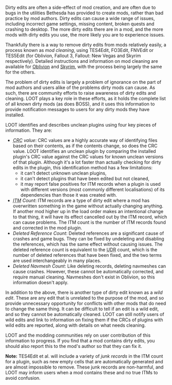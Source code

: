 Dirty edits are often a side-effect of mod creation, and are often due to bugs in the utilities Bethesda has provided to create mods, rather than bad practice by mod authors. Dirty edits can cause a wide range of issues, including incorrect game settings, missing content, broken quests and crashing to desktop. The more dirty edits there are in a mod, and the more mods with dirty edits you use, the more likely you are to experience issues.

Thankfully there is a way to remove dirty edits from mods relatively easily, a process known as *mod cleaning*, using TES4Edit, FO3Edit,  FNVEdit or TES5Edit (for Oblivion, Fallout 3, Fallout: New Vegas and Skyrim respectively). Detailed instructions and information on mod cleaning are available for [Oblivion](http://cs.elderscrolls.com/constwiki/index.php/TES4Edit_Cleaning_Guide) and [Skyrim](http://www.creationkit.com/TES5Edit_Cleaning_Guide_-_TES5Edit), with the process being largely the same for the others.

The problem of dirty edits is largely a problem of ignorance on the part of mod authors and users alike of the problems dirty mods can cause. As such, there are community efforts to raise awareness of dirty edits and cleaning. LOOT plays a key role in these efforts, as it holds the complete list of all known dirty mods (as does BOSS), and it uses this information to provide notification messages to users for any dirty mods they have installed.

LOOT identifies and describes unclean plugins using four key pieces of information. They are:

* *<abbr title="Cyclic Redundancy Check">CRC</abbr> value*: CRC values are a highly accurate way of identifying files based on their contents, as if the contents change, so does the CRC value. LOOT identifies an unclean plugin by comparing the installed plugin's CRC value against the CRC values for known unclean versions of that plugin. Although it's a lot faster than actually checking for dirty edits in the plugin, this identification method has a few limitations:
  * it can't detect unknown unclean plugins,
  * it can't detect plugins that have been edited but not cleaned,
  * it may report false positives for ITM records when a plugin is used with different versions (most commonly different localisations) of its dependencies than those it was created with.
* *<abbr title="Identical To Master">ITM</abbr> Count*: ITM records are a type of dirty edit where a mod has overwritten something in the game without actually changing anything. If another mod higher up in the load order makes an intentional change to that thing, it will have its effect cancelled out by the ITM record, which can cause problems. The ITM count is the number of ITM records found and corrected in the mod plugin.
* *Deleted Reference Count*: Deleted references are a significant cause of crashes and game bugs. They can be fixed by undeleting and disabling the references, which has the same effect without causing issues. The deleted reference count is equivalent to the <abbr title="Undeleted and Disabled Reference">UDR</abbr> count, which is the number of deleted references that have been fixed, and the two terms are used interchangeably in many places.
* *Deleted Navmesh Count*: Like deleting records, deleting navmeshes can cause crashes. However, these cannot be automatically corrected, and require manual cleaning. Navmeshes don't exist in Oblivion, so this information doesn't apply.

In addition to the above, there is another type of dirty edit known as a *wild edit*. These are any edit that is unrelated to the purpose of the mod, and so provide unnecessary opportunity for conflicts with other mods that do need to change the same thing. It can be difficult to tell if an edit is a wild edit, and so they cannot be automatically cleaned. LOOT can still notify users of wild edits and link to information on fixing them if the CRCs of plugins with wild edits are reported, along with details on what needs cleaning.

LOOT and the modding communities rely on user contribution of this information to progress. If you find that a mod contains dirty edits, you should also report this to the mod's author so that they can fix it.

**Note:** TES4Edit et al. will include a variety of *junk records* in the ITM count for a plugin, such as new empty cells that are automatically generated and are almost impossible to remove. These junk records are non-harmful, and LOOT may inform users when a mod contains these and no true ITMs to avoid confusion.